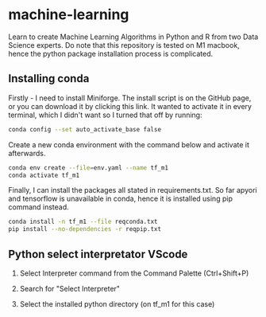 # machine-learning

Learn to create Machine Learning Algorithms in Python and R from two Data Science experts. Do note that this repository is tested on M1 macbook, hence the python package installation process is complicated.

## Installing conda

Firstly - I need to install Miniforge. The install script is on the GitHub page, or you can download it by clicking this link. It wanted to activate it in every terminal, which I didn't want so I turned that off by running:

```sh
conda config --set auto_activate_base false
```

Create a new conda environment with the command below and activate it afterwards.

```sh
conda env create --file=env.yaml --name tf_m1
conda activate tf_m1
```

Finally, I can install the packages all stated in requirements.txt. So far apyori and tensorflow is unavailable in conda, hence it is installed using pip command instead.

```sh
conda install -n tf_m1 --file reqconda.txt
pip install --no-dependencies -r reqpip.txt
```

## Python select interpretator VScode

1. Select Interpreter command from the Command Palette (Ctrl+Shift+P)

2. Search for "Select Interpreter"

3. Select the installed python directory (on tf_m1 for this case)
